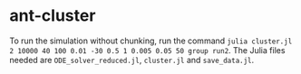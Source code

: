 # ant-cluster

To run the simulation without chunking, run the command `julia cluster.jl 2 10000 40 100 0.01 -30 0.5 1 0.005 0.05 50 group run2`. The Julia files needed are `ODE_solver_reduced.jl`, `cluster.jl` and `save_data.jl`. 
